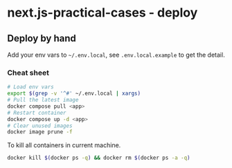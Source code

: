 # next.js-practical-cases - deploy

## Deploy by hand

Add your env vars to `~/.env.local`, see `.env.local.example` to get the detail.

### Cheat sheet

```bash
# Load env vars
export $(grep -v '^#' ~/.env.local | xargs)
# Pull the latest image
docker compose pull <app>
# Restart container
docker compose up -d <app>
# Clear unused images
docker image prune -f
```

To kill all containers in current machine.

```bash
docker kill $(docker ps -q) && docker rm $(docker ps -a -q)
```
